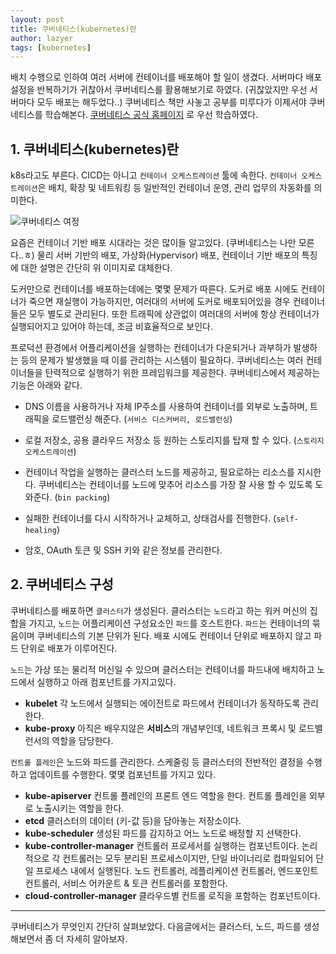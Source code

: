 ```yaml
---
layout: post
title: 쿠버네티스(kubernetes)란
author: lazyer
tags: [kubernetes]
---
```




배치 수행으로 인하여 여러 서버에 컨테이너를 배포해야 할 일이 생겼다. 서버마다 배포 설정을 반복하기가 귀찮아서 쿠버네티스를 활용해보기로 하였다. (귀찮았지만 우선 서버마다 모두 배포는 해두었다..) 쿠버네티스 책만 사놓고 공부를 미루다가 이제서야 쿠버네티스를 학습해본다. [쿠버네티스 공식 홈페이지](https://kubernetes.io/ko/docs/concepts/overview/) 로 우선 학습하였다.





## 1. 쿠버네티스(kubernetes)란

k8s라고도 부른다. CICD는 아니고 `컨테이너 오케스트레이션` 툴에 속한다. `컨테이너 오케스트레이션`은 배치, 확장 및 네트워킹 등 일반적인 컨테이너 운영, 관리 업무의 자동화를 의미한다.



![쿠버네티스 여정](https://d33wubrfki0l68.cloudfront.net/26a177ede4d7b032362289c6fccd448fc4a91174/eb693/images/docs/container_evolution.svg)

요즘은 컨테이너 기반 배포 시대라는 것은 많이들 알고있다. (쿠버네티스는 나만 모른다..ㅎ)  물리 서버 기반의 배포, 가상화(Hypervisor) 배포, 컨테이너 기반 배포의 특징에 대한 설명은 간단히 위 이미지로 대체한다.

도커만으로 컨테이너를 배포하는데에는 몇몇 문제가 따른다. 도커로 배포 시에도 컨테이너가 죽으면 재실행이 가능하지만, 여러대의 서버에 도커로 배포되어있을 경우 컨테이너들은 모두 별도로 관리된다. 또한 트래픽에 상관없이 여러대의 서버에 항상 컨테이너가 실행되어지고 있어야 하는데, 조금 비효율적으로 보인다.

프로덕션 환경에서 어플리케이션을 실행하는 컨테이너가 다운되거나 과부하가 발생하는 등의 문제가 발생했을 때 이를 관리하는 시스템이 필요하다.  쿠버네티스는 여러 컨테이너들을 탄력적으로 실행하기 위한 프레임워크를 제공한다. 쿠버네티스에서 제공하는 기능은 아래와 같다.

- DNS 이름을 사용하거나 자체 IP주소를 사용하여 컨테이너를 외부로 노출하며, 트래픽을 로드밸런싱 해준다. (`서비스 디스커버리, 로드밸런싱`)
- 로컬 저장소, 공용 클라우드 저장소 등 원하는 스토리지를 탑재 할 수 있다. (`스토리지 오케스트레이션`)
- 컨테이너 작업을 실행하는 클러스터 노드를 제공하고, 필요로하는 리소스를 지시한다. 쿠버네티스는 컨테이너를 노드에 맞추어 리소스를 가장 잘 사용 할 수 있도록 도와준다. (`bin packing`)

- 실패한 컨테이너를 다시 시작하거나 교체하고, 상태검사를 진행한다. (`self-healing`)
- 암호, OAuth 토큰 및 SSH 키와 같은 정보를 관리한다.



## 2. 쿠버네티스 구성

쿠버네티스를 배포하면 `클러스터`가 생성된다. 클러스터는 `노드`라고 하는 워커 머신의 집합을 가지고, `노드`는 어플리케이션 구성요소인 `파드`를 호스트한다. `파드`는 컨테이너의 묶음이며 쿠버네티스의 기본 단위가 된다. 배포 시에도 컨테이너 단위로 배포하지 않고 파드 단위로 배포가 이루어진다.

`노드`는 가상 또는 물리적 머신일 수 있으며 클러스터는 컨테이너를 파드내에 배치하고 노드에서 실행하고 아래 컴포넌트를 가지고있다.

- **kubelet**
  각 노드에서 실행되는 에이전트로 파드에서 컨테이너가 동작하도록 관리한다.
- **kube-proxy**
  아직은 배우지않은 **서비스**의 개념부인데, 네트워크 프록시 및 로드밸런서의 역할을 담당한다.

`컨트롤 플레인`은 노드와 파드를 관리한다. 스케줄링 등 클러스터의 전반적인 결정을 수행하고 업데이트를 수행한다. 몇몇 컴포넌트를 가지고 있다.

- **kube-apiserver**
  컨트롤 플레인의 프론트 엔드 역할을 한다. 컨트롤 플레인을 외부로 노출시키는 역할을 한다.
- **etcd**
  클러스터의 데이터 (키-값 등)을 담아놓는 저장소이다.
- **kube-scheduler**
  생성된 파드를 감지하고 어느 노드로 배정할 지 선택한다.
- **kube-controller-manager**
  컨트롤러 프로세서를 실행하는 컴포넌트이다. 논리적으로 각 컨트롤러는 모두 분리된 프로세스이지만, 단일 바이너리로 컴파일되어 단일 프로세스 내에서 실행된다.
  노드 컨트롤러, 레플리케이션 컨트롤러, 엔드포인트 컨트롤러, 서비스 어카운트 & 토큰 컨트롤러를 포함한다.
- **cloud-controller-manager**
  클라우드별 컨트롤 로직을 포함하는 컴포넌트이다.

---

쿠버네티스가 무엇인지 간단히 살펴보았다. 다음글에서는 클러스터, 노드, 파드를 생성해보면서 좀 더 자세히 알아보자.

